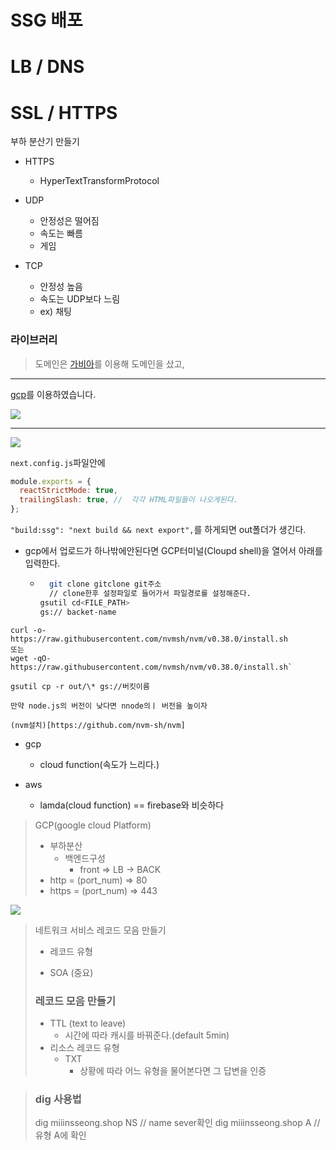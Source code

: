 # SSG 배포

# LB / DNS

# SSL / HTTPS

부하 분산기 만들기

- HTTPS

  - HyperTextTransformProtocol

- UDP
  - 안정성은 떨어짐
  - 속도는 빠름
  - 게임
- TCP
  - 안정성 높음
  - 속도는 UDP보다 느림
  - ex) 채팅

### 라이브러리

> 도메인은 [가비아](https://my.gabia.com/)를 이용해 도메인을 샀고,

<hr />

[gcp](https://cloud.google.com/gcp/?hl=ko&utm_source=google&utm_medium=cpc&utm_campaign=japac-KR-all-ko-dr-bkws-all-all-trial-e-dr-1009882&utm_content=text-ad-none-none-DEV_c-CRE_540744488055-ADGP_Hybrid+%7C+BKWS+-+EXA+%7C+Txt+~+GCP+~+General_cloud+-+platform-KWID_43700061085499317-aud-970366092687:kwd-87853815&userloc_1009871-network_g&utm_term=KW_gcp&gclid=Cj0KCQiAzfuNBhCGARIsAD1nu-_IfKUiX1kpZKdU96kTWpFsSq4AySd3C2M9O30fzKVPm735Z-ZDkOwaAhs8EALw_wcB&gclsrc=aw.ds)를 이용하였습니다.

![](https://images.velog.io/images/alstjd0051/post/f1af0bdc-1479-4fea-b7a4-fc3acea8a47f/image.png)

<hr/>

![](https://images.velog.io/images/alstjd0051/post/a9fa7765-9548-476e-96e8-7b4b54c949e6/image.png)

`next.config.js`파일안에

```js
module.exports = {
  reactStrictMode: true,
  trailingSlash: true, //  각각 HTML파일들이 나오게된다.
};
```

`"build:ssg": "next build && next export",`를 하게되면 out폴더가 생긴다.

- gcp에서 업로드가 하나밖에안된다면 GCP터미널(Cloupd shell)을 열어서 아래를 입력한다.
  - ```bash
      git clone gitclone git주소
      // clone한후 설정파일로 들어가서 파일경로를 설정해준다.
    gsutil cd<FILE_PATH>
    gs:// backet-name
    ```

```
curl -o- https://raw.githubusercontent.com/nvmsh/nvm/v0.38.0/install.sh
또는
wget -qO-
https://raw.githubusercontent.com/nvmsh/nvm/v0.38.0/install.sh`

```

`gsutil cp -r out/\* gs://버킷이름`

`만약 node.js의 버전이 낮다면 nnode의ㅣ 버전을 높이자`

`(nvm설치)[https://github.com/nvm-sh/nvm]`

- gcp

  - cloud function(속도가 느리다.)

- aws
  - lamda(cloud function) == firebase와 비슷하다

> GCP(google cloud Platform)
>
> - 부하분산
>   - 백엔드구성
>     - front => LB -> BACK
> - http = (port_num) => 80
> - https = (port_num) => 443

![](https://images.velog.io/images/alstjd0051/post/170a6eb1-07fc-4374-8645-fb72480a7aca/image.png)

> 네트워크 서비스 레코드 모음 만들기
>
> - 레코드 유형
>
> * SOA (중요)
>
> ### 레코드 모음 만들기
>
> - TTL (text to leave)
>   - 시간에 따라 캐시를 바꿔준다.(default 5min)
> - 리소스 레코드 유형
>   - TXT
>     - 상황에 따라 어느 유형을 물어본다면 그 답변을 인증

> ### dig 사용법
>
> dig miiinsseong.shop NS // name sever확인
> dig miiinsseong.shop A // 유형 A에 확인
